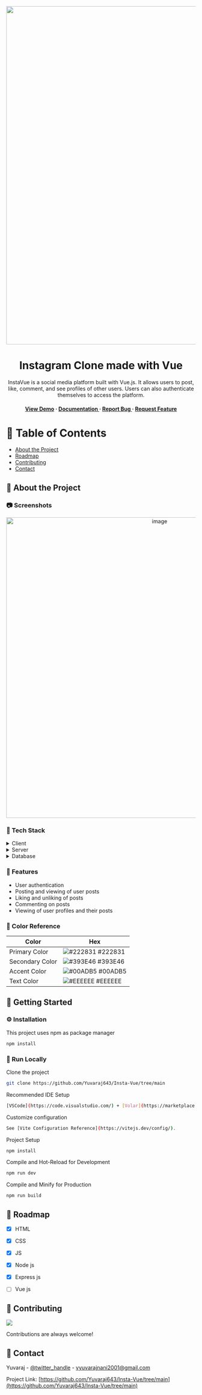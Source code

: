 <div align='center'>

<img src=https://i.ibb.co/C2FmJ9k/Screenshot-from-2024-05-23-10-15-00.png alt="logo" width=1600 height=900 />

<h1>Instagram Clone made with Vue</h1>
<p>InstaVue is a social media platform built with Vue.js. It allows users to post, like, comment, and see profiles of other users. Users can also authenticate themselves to access the platform. </p>

<h4> <a href=https://insta-vue-yn.vercel.app/>View Demo</a> <span> · </span> <a href="https://github.com/Yuvaraj643/ Insta-Vue/blob/master/README.md"> Documentation </a> <span> · </span> <a href="https://github.com/Yuvaraj643/ Insta-Vue/issues"> Report Bug </a> <span> · </span> <a href="https://github.com/Yuvaraj643/ Insta-Vue/issues"> Request Feature </a> </h4>


</div>

# :notebook_with_decorative_cover: Table of Contents

- [About the Project](#star2-about-the-project)
- [Roadmap](#compass-roadmap)
- [Contributing](#wave-contributing)
- [Contact](#handshake-contact)


## :star2: About the Project

### :camera: Screenshots
<div align="center"> <a href="https://insta-vue-yn.vercel.app/"><img src="https://i.ibb.co/zr2mgsb/Screenshot-from-2024-05-23-10-14-51.png" alt='image' width='800'/></a> </div>


### :space_invader: Tech Stack
<details> <summary>Client</summary> <ul>
<li><a href="https://vuejs.org/">Vue js</a></li>
</ul> </details>
<details> <summary>Server</summary> <ul>
<li><a href="https://nodejs.org/en">Node js</a></li>
</ul> </details>
<details> <summary>Database</summary> <ul>
<li><a href="https://www.mongodb.com/">MongoDB</a></li>
</ul> </details>

### :dart: Features
- User authentication
- Posting and viewing of user posts
- Liking and unliking of posts
- Commenting on posts
- Viewing of user profiles and their posts


### :art: Color Reference
| Color | Hex |
| --------------- | ---------------------------------------------------------------- |
| Primary Color | ![#222831](https://via.placeholder.com/10/222831?text=+) #222831 |
| Secondary Color | ![#393E46](https://via.placeholder.com/10/393E46?text=+) #393E46 |
| Accent Color | ![#00ADB5](https://via.placeholder.com/10/00ADB5?text=+) #00ADB5 |
| Text Color | ![#EEEEEE](https://via.placeholder.com/10/EEEEEE?text=+) #EEEEEE |

## :toolbox: Getting Started

### :gear: Installation

This project uses npm as package manager
```bash
npm install
```


### :running: Run Locally

Clone the project

```bash
git clone https://github.com/Yuvaraj643/Insta-Vue/tree/main
```
Recommended IDE Setup
```bash
[VSCode](https://code.visualstudio.com/) + [Volar](https://marketplace.visualstudio.com/items?itemName=Vue.volar) (and disable Vetur).
```
Customize configuration
```bash
See [Vite Configuration Reference](https://vitejs.dev/config/).
```
Project Setup
```bash
npm install
```
Compile and Hot-Reload for Development
```bash
npm run dev
```
Compile and Minify for Production
```bash
npm run build
```


## :compass: Roadmap

* [x] HTML  
* [x] CSS
* [x] JS
* [x] Node js
* [x] Express js
* [ ] Vue js


## :wave: Contributing

<a href="https://github.com/Yuvaraj643/Insta-Vue/tree/main/graphs/contributors"> <img src="https://contrib.rocks/image?repo=Louis3797/awesome-readme-template" /> </a>

Contributions are always welcome!

<!-- see `contributing.md` for ways to get started -->

## :handshake: Contact

Yuvaraj - [@twitter_handle](https://x.com/YuvarajNani7675) - vyuvarajnani2001@gmail.com

Project Link: [https://github.com/Yuvaraj643/Insta-Vue/tree/main](https://github.com/Yuvaraj643/Insta-Vue/tree/main)